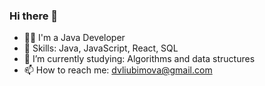 ### Hi there 👋

- 👩‍💻 I'm a Java Developer
- 🔧 Skills: Java, JavaScript, React, SQL
- 🌱 I’m currently studying: Algorithms and data structures
- 📫 How to reach me: dvliubimova@gmail.com
<!--
**BlackHolSun/BlackHolSun** is a ✨ _special_ ✨ repository because its `README.md` (this file) appears on your GitHub profile.

Here are some ideas to get you started:

- 🔭 I’m currently working on ...
- 🌱 I’m currently learning ...
- 👯 I’m looking to collaborate on ...
- 🤔 I’m looking for help with ...
- 💬 Ask me about ...

- 😄 Pronouns: ...
- ⚡ Fun fact: ...
-->
